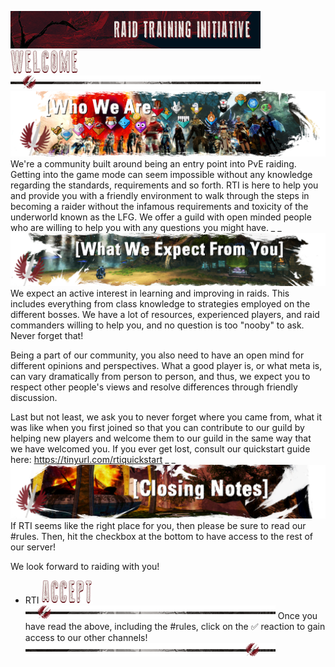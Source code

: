 ![banner](../../graphics/banners/banner.png)
![header-welcome](../../graphics/headers/header-welcome.png)
![separator-big](../../graphics/separators/separator-big.png)
![whoarewe](../../graphics/paintbrush-banners/whoarewe.png)
We're a community built around being an entry point into PvE raiding. Getting into the game mode can seem impossible without any knowledge regarding the standards, requirements and so forth. RTI is here to help you and provide you with a friendly environment to walk through the steps in becoming a raider without the infamous requirements and toxicity of the underworld known as the LFG. We offer a guild with open minded people who are willing to help you with any questions you might have.
_ _
![whatweexpect](../../graphics/paintbrush-banners/whatweexpect.png)
We expect an active interest in learning and improving in raids. This includes everything from class knowledge to strategies employed on the different bosses. We have a lot of resources, experienced players, and raid commanders willing to help you, and no question is too "nooby" to ask. Never forget that!

Being a part of our community, you also need to have an open mind for different opinions and perspectives. What a good player is, or what meta is, can vary dramatically from person to person, and thus, we expect you to respect other people's views and resolve differences through friendly discussion.

Last but not least, we ask you to never forget where you came from, what it was like when you first joined so that you can contribute to our guild by helping new players and welcome them to our guild in the same way that we have welcomed you. If you ever get lost, consult our quickstart guide here:
https://tinyurl.com/rtiquickstart
_ _
![notes](../../graphics/paintbrush-banners/notes.png)
If RTI seems like the right place for you, then please be sure to read our #rules. Then, hit the checkbox at the bottom to have access to the rest of our server!

We look forward to raiding with you!
- RTI
![header-accept](../../graphics/headers/header-accept.png)
![separator-big](../../graphics/separators/separator-big.png)
Once you have read the above, including the #rules, click on the :white_check_mark: reaction to gain access to our other channels!
![separator-big_2](../../graphics/separators/separator-big_2.png)
